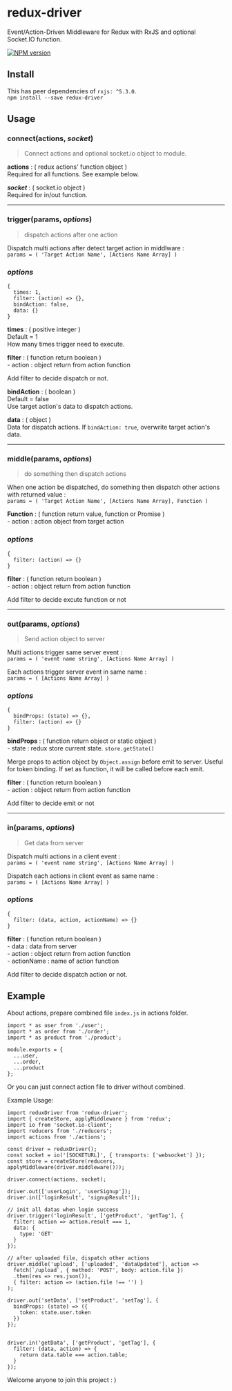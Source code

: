 # **redux-driver**
Event/Action-Driven Middleware for Redux with RxJS and optional Socket.IO function.

[![NPM version](http://img.shields.io/npm/v/redux-driver.svg?style=flat-square)](https://www.npmjs.org/package/redux-driver)

## Install
This has peer dependencies of `rxjs: ^5.3.0`.   
`npm install --save redux-driver`

## Usage
### connect(actions, _socket_)
> Connect actions and optional socket.io object to module.

**actions** : ( redux actions' function object )  
Required for all functions. See example below.   

**_socket_** : ( socket.io object )  
Required for in/out function.
****
### trigger(params, _options_)
> dispatch actions after one action

Dispatch multi actions after detect target action in middlware :   
`params = ( 'Target Action Name', [Actions Name Array] )`

### _options_
```
{
  times: 1,
  filter: (action) => {},
  bindAction: false,
  data: {}
}
```
**times** : ( positive integer )  
Default = 1  
How many times trigger need to execute.

**filter** : ( function return boolean )   
\- action : object return from action function  

Add filter to decide dispatch or not.

**bindAction** : ( boolean )  
Default = false  
Use target action's data to dispatch actions.   

**data** : ( object )  
Data for dispatch actions. If `bindAction: true`, overwrite target action's data.   
****
### middle(params, _options_)
> do something then dispatch actions

When one action be dispatched, do something then dispatch other actions with returned value :   
`params = ( 'Target Action Name', [Actions Name Array], Function )`

**Function** : ( function return value, function or Promise )  
\- action : action object from target action

### _options_
```
{
  filter: (action) => {}
}
```
**filter** : ( function return boolean )   
\- action : object return from action function

Add filter to decide excute function or not
****
### out(params, _options_)
> Send action object to server

Multi actions trigger same server event :   
`params = ( 'event name string', [Actions Name Array] )`

Each actions trigger server event in same name :   
`params = ( [Actions Name Array] )`

### _options_
```
{
  bindProps: (state) => {},
  filter: (action) => {}
}
```
**bindProps** : ( function return object or static object )    
\- state : redux store current state.  `store.getState()`  

Merge props to action object by `Object.assign` before emit to server. Useful for token binding. If set as function, it will be called before each emit.

**filter** : ( function return boolean )   
\- action : object return from action function

Add filter to decide emit or not
****
### in(params, _options_)
> Get data from server

Dispatch multi actions in a client event :  
`params = ( 'event name string', [Actions Name Array] )`

Dispatch each actions in client event as same name :   
`params = ( [Actions Name Array] )`

### _options_
```
{
  filter: (data, action, actionName) => {}
}
```
**filter** : ( function return boolean )   
\- data : data from server   
\- action : object return from action function   
\- actionName : name of action function   

Add filter to decide dispatch action or not.
   

## Example
About actions, prepare combined file `index.js` in actions folder.
```
import * as user from './user';
import * as order from './order';
import * as product from './product';

module.exports = {
  ...user,
  ...order,
  ...product
};
```
Or you can just connect action file to driver without combined.

Example Usage:
```
import reduxDriver from 'redux-driver';
import { createStore, applyMiddleware } from 'redux';
import io from 'socket.io-client';
import reducers from './reducers';
import actions from './actions';

const driver = reduxDriver();
const socket = io('[SOCKETURL]', { transports: ['websocket'] });
const store = createStore(reducers, applyMiddleware(driver.middleware()));

driver.connect(actions, socket);

driver.out(['userLogin', 'userSignup']);
driver.in(['loginResult', 'signupResult']);

// init all datas when login success
driver.trigger('loginResult', ['getProduct', 'getTag'], {
  filter: action => action.result === 1,
  data: {
    type: 'GET'
  }
});

// after uploaded file, dispatch other actions
driver.middle('upload', ['uploaded', 'dataUpdated'], action =>
  fetch(`/upload`, { method: 'POST', body: action.file })
  .then(res => res.json()),
  { filter: action => (action.file !== '') }
);

driver.out('setData', ['setProduct', 'setTag'], {
  bindProps: (state) => ({
    token: state.user.token
  })
});


driver.in('getData', ['getProduct', 'getTag'], {
  filter: (data, action) => {
    return data.table === action.table;
  }
});
```

Welcome anyone to join this project : )
